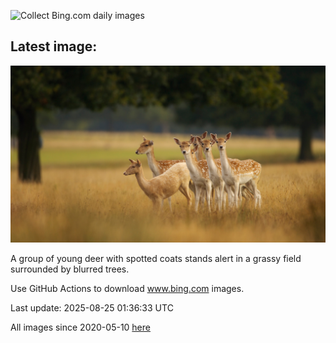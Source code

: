 ![Collect Bing.com daily images](https://github.com/counter2015/bing-daily-images/workflows/Collect%20Bing.com%20daily%20images/badge.svg)
## Latest image:
![](images/CervusDama.jpg)

A group of young deer with spotted coats stands alert in a grassy field surrounded by blurred trees.

Use GitHub Actions to download www.bing.com images.

Last update: 2025-08-25 01:36:33 UTC

All images since 2020-05-10 [here](https://github.com/counter2015/bing-daily-images/tree/master/images)
